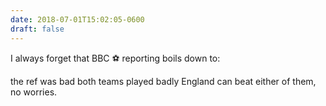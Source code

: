 ```yaml
---
date: 2018-07-01T15:02:05-0600
draft: false
---
```


I always forget that BBC ⚽️ reporting boils down to:

the ref was bad both teams played badly England can beat either of them, no worries.

